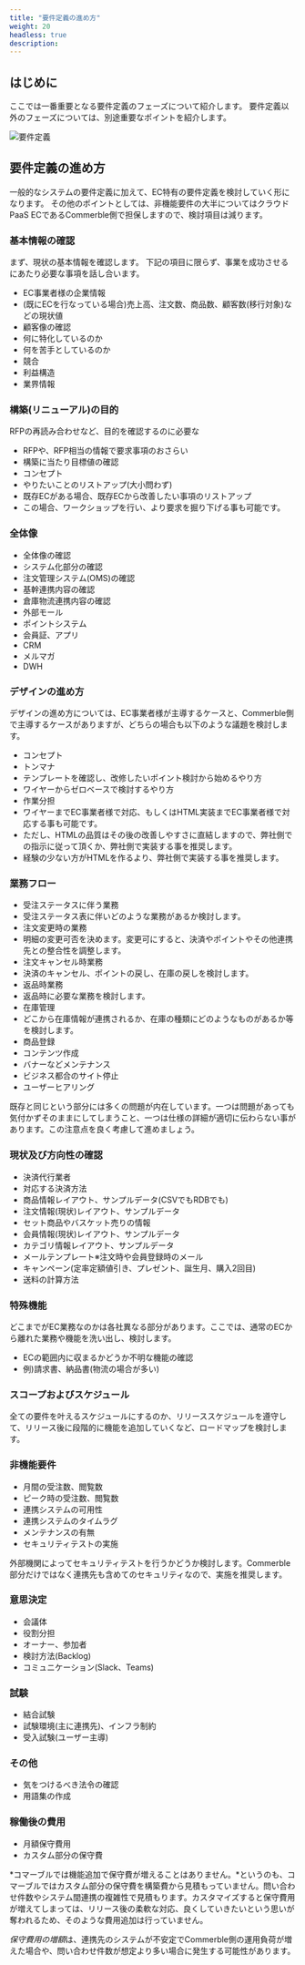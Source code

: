 ```yaml
---
title: "要件定義の進め方"
weight: 20
headless: true
description: 
---
```


## はじめに

ここでは一番重要となる要件定義のフェーズについて紹介します。
要件定義以外のフェーズについては、別途重要なポイントを紹介します。

![要件定義](../requirement-definition.jpeg)

## 要件定義の進め方

一般的なシステムの要件定義に加えて、EC特有の要件定義を検討していく形になります。
その他のポイントとしては、非機能要件の大半についてはクラウドPaaS ECであるCommerble側で担保しますので、検討項目は減ります。

### 基本情報の確認

まず、現状の基本情報を確認します。
下記の項目に限らず、事業を成功させるにあたり必要な事項を話し合います。

- EC事業者様の企業情報
- (既にECを行なっている場合)売上高、注文数、商品数、顧客数(移行対象)などの現状値
- 顧客像の確認
- 何に特化しているのか
- 何を苦手としているのか
- 競合
- 利益構造
- 業界情報

### 構築(リニューアル)の目的

RFPの再読み合わせなど、目的を確認するのに必要な

- RFPや、RFP相当の情報で要求事項のおさらい
- 構築に当たり目標値の確認
- コンセプト
- やりたいことのリストアップ(大小問わず)
- 既存ECがある場合、既存ECから改善したい事項のリストアップ
- この場合、ワークショップを行い、より要求を掘り下げる事も可能です。

### 全体像

- 全体像の確認
- システム化部分の確認
- 注文管理システム(OMS)の確認
- 基幹連携内容の確認
- 倉庫物流連携内容の確認
- 外部モール
- ポイントシステム
- 会員証、アプリ
- CRM
- メルマガ
- DWH

### デザインの進め方

デザインの進め方については、EC事業者様が主導するケースと、Commerble側で主導するケースがありますが、どちらの場合も以下のような議題を検討します。

- コンセプト
- トンマナ
- テンプレートを確認し、改修したいポイント検討から始めるやり方
- ワイヤーからゼロベースで検討するやり方
- 作業分担
- ワイヤーまでEC事業者様で対応、もしくはHTML実装までEC事業者様で対応する事も可能です。
- ただし、HTMLの品質はその後の改善しやすさに直結しますので、弊社側での指示に従って頂くか、弊社側で実装する事を推奨します。
- 経験の少ない方がHTMLを作るより、弊社側で実装する事を推奨します。

### 業務フロー

- 受注ステータスに伴う業務
- 受注ステータス表に伴いどのような業務があるか検討します。
- 注文変更時の業務
- 明細の変更可否を決めます。変更可にすると、決済やポイントやその他連携先との整合性を調整します。
- 注文キャンセル時業務
- 決済のキャンセル、ポイントの戻し、在庫の戻しを検討します。
- 返品時業務
- 返品時に必要な業務を検討します。
- 在庫管理
- どこから在庫情報が連携されるか、在庫の種類にどのようなものがあるか等を検討します。
- 商品登録
- コンテンツ作成
- バナーなどメンテナンス
- ビジネス都合のサイト停止
- ユーザーヒアリング

既存と同じという部分には多くの問題が内在しています。一つは問題があっても気付かずそのままにしてしまうこと、一つは仕様の詳細が適切に伝わらない事があります。この注意点を良く考慮して進めましょう。

### 現状及び方向性の確認

- 決済代行業者
- 対応する決済方法
- 商品情報レイアウト、サンプルデータ(CSVでもRDBでも)
- 注文情報(現状)レイアウト、サンプルデータ
- セット商品やバスケット売りの情報
- 会員情報(現状)レイアウト、サンプルデータ
- カテゴリ情報レイアウト、サンプルデータ
- メールテンプレート※注文時や会員登録時のメール
- キャンペーン(定率定額値引き、プレゼント、誕生月、購入2回目)
- 送料の計算方法

### 特殊機能

どこまでがEC業務なのかは各社異なる部分があります。ここでは、通常のECから離れた業務や機能を洗い出し、検討します。

- ECの範囲内に収まるかどうか不明な機能の確認
- 例)請求書、納品書(物流の場合が多い)

### スコープおよびスケジュール

全ての要件を叶えるスケジュールにするのか、リリーススケジュールを遵守して、リリース後に段階的に機能を追加していくなど、ロードマップを検討します。

### 非機能要件

- 月間の受注数、閲覧数
- ピーク時の受注数、閲覧数
- 連携システムの可用性
- 連携システムのタイムラグ
- メンテナンスの有無
- セキュリティテストの実施

外部機関によってセキュリティテストを行うかどうか検討します。Commerble部分だけではなく連携先も含めてのセキュリティなので、実施を推奨します。

### 意思決定

- 会議体
- 役割分担
- オーナー、参加者
- 検討方法(Backlog)
- コミュニケーション(Slack、Teams)

### 試験

- 結合試験
- 試験環境(主に連携先)、インフラ制約
- 受入試験(ユーザー主導)

### その他

- 気をつけるべき法令の確認
- 用語集の作成

### 稼働後の費用

- 月額保守費用
- カスタム部分の保守費

*コマーブルでは機能追加で保守費が増えることはありません。*というのも、コマーブルではカスタム部分の保守費を構築費から見積もっていません。問い合わせ件数やシステム間連携の複雑性で見積もります。カスタマイズすると保守費用が増えてしまっては、リリース後の柔軟な対応、良くしていきたいという思いが奪われるため、そのような費用追加は行っていません。

*保守費用の増額*は、連携先のシステムが不安定でCommerble側の運用負荷が増えた場合や、問い合わせ件数が想定より多い場合に発生する可能性があります。
